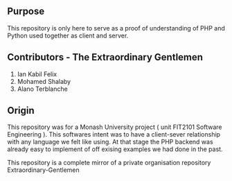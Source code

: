 ## Purpose 
This repository is only here to serve as a proof of understanding of PHP and Python used together as client and server.

## Contributors - The Extraordinary Gentlemen

1. Ian Kabil Felix
2. Mohamed Shalaby
3. Alano Terblanche

## Origin

This repository was for a Monash University project ( unit FIT2101 Software Engineering ). This softwares intent was to have a client-sever relationship with any language we felt like using. At that stage the PHP backend was already easy to implement of off exising examples we had done in the past.

This repository is a complete mirror of a private organisation repository Extraordinary-Gentlemen
